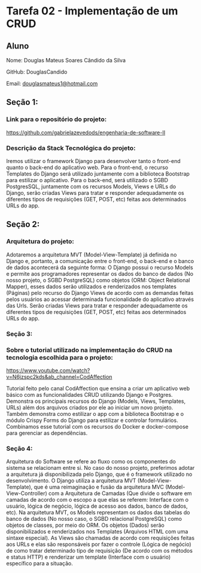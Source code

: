 # Tarefa 02 - Implementação de um CRUD

## Aluno

Nome: Douglas Mateus Soares Cândido da Silva

GitHub: DouglasCandido

Email: douglasmateus1@hotmail.com

## Seção 1:

### Link para o repositório do projeto: 

https://github.com/gabrielazevedods/engenharia-de-software-II

### Descrição da Stack Tecnológica do projeto: 

Iremos utilizar o framework Django para desenvolver tanto o front-end quanto o back-end do aplicativo web. Para o front-end, o recurso Templates do Django será utilizado juntamente com a biblioteca Bootstrap para estilizar o aplicativo. Para o back-end, será utilizado o SGBD PostgresSQL, juntamente com os recursos Models, Views e URLs do Django, serão criadas Views para tratar e responder adequadamente os diferentes tipos de requisições (GET, POST, etc) feitas aos determinados URLs do app.

## Seção 2:

### Arquitetura do projeto:

Adotaremos a arquitetura MVT (Model-View-Template) já definida no Django e, portanto, a comunicação entre o front-end, o back-end e o banco de dados acontecerá da seguinte forma: O Django possui o recurso Models e permite aos programadores representar os dados do banco de dados (No nosso projeto, o SGBD PostgreSQL) como objetos (ORM: Object Relational Mapper), esses dados serão utilizados e renderizados nos templates (Páginas) pelo recurso do Django Views de acordo com as demandas feitas pelos usuários ao acessar determinada funcionalidade do aplicativo através das Urls. Serão criadas Views para tratar e responder adequadamente os diferentes tipos de requisições (GET, POST, etc) feitas aos determinados URLs do app.

### Seção 3:

### Sobre o tutorial utilizado na implementação do CRUD na tecnologia escolhida para o projeto: 

https://www.youtube.com/watch?v=N6jzspc2kds&ab_channel=CodAffection

Tutorial feito pelo canal CodAffection que ensina a criar um aplicativo web básico com as funcionalidades CRUD utilizando Django e Postgres. Demonstra os principais recursos do Django (Models, Views, Templates, URLs) além dos arquivos criados por ele ao iniciar um novo projeto. Também demonstra como estilizar o app com a biblioteca Bootstrap e o módulo Crispy Forms do Django para estilizar e controlar formulários. Combinamos esse tutorial com os recursos do Docker e docker-compose para gerenciar as dependências.

### Seção 4:

Arquitetura do Software se refere ao fluxo como os componentes do sistema se relacionam entre si. No caso do nosso projeto, preferimos adotar a arquitetura já disponibilizada pelo Django, que é o framework utilizado no desenvolvimento. O Django utiliza a arquitetura MVT (Model-View-Template), que é uma reimaginação e fusão da arquitetura MVC (Model-View-Controller) com a Arquitetura de Camadas (Que divide o software em camadas de acordo com o escopo a que elas se referem: Interface com o usuário, lógica de negócio, lógica de acesso aos dados, banco de dados, etc). Na arquitetura MVT, os Models representam os dados das tabelas do banco de dados (No nosso caso, o SGBD relacional PostgreSQL) como objetos de classes, por meio do ORM. Os objetos (Dados) serão disponibilizados e renderizados nos Templates (Arquivos HTML com uma sintaxe especial). As Views são chamadas de acordo com requisições feitas aos URLs e elas são responsáveis por fazer o controle (Lógica de negócio) de como tratar determinado tipo de requisição (De acordo com os métodos e status HTTP) e renderizar um template (Interface com o usuário) específico para a situação.

